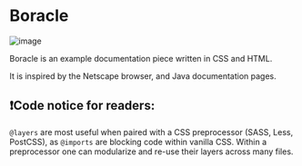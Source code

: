 # Boracle

![image](https://user-images.githubusercontent.com/113861530/233688696-d26ddbd7-54e1-44b5-94ba-a38b0b6aa094.png)

Boracle is an example documentation piece written in CSS and HTML.

It is inspired by the Netscape browser, and Java documentation pages.

## ❗Code notice for readers:
`@layers` are most useful when paired with a CSS preprocessor (SASS, Less, PostCSS), as `@imports` are blocking code within vanilla CSS.
Within a preprocessor one can modularize and re-use their layers across many files.
